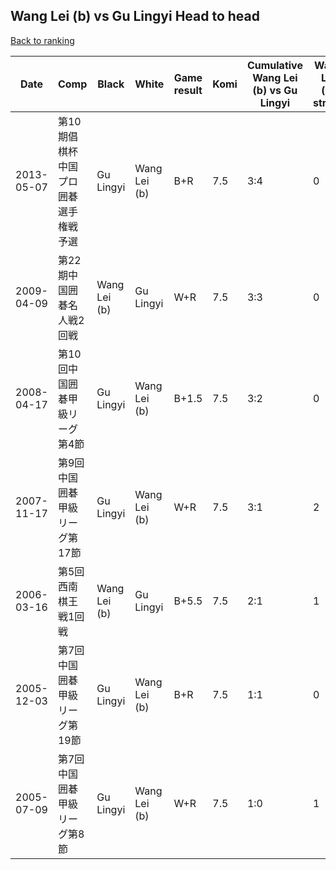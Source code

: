 ## Wang Lei (b) vs Gu Lingyi Head to head

[Back to ranking](../../index.md)




| **Date** | **Comp** | **Black** | **White** | **Game result** | **Komi** | **Cumulative Wang Lei (b) vs Gu Lingyi** | **Wang Lei (b) streak** | **Gu Lingyi streak** | 
| --- | --- | --- | --- | --- | --- | --- | --- | --- |
| 2013-05-07 | 第10期倡棋杯中国プロ囲碁選手権戦予選 | Gu Lingyi | Wang Lei (b) | B+R | 7.5 | 3:4 | 0 | 3 | 
| 2009-04-09 | 第22期中国囲碁名人戦2回戦 | Wang Lei (b) | Gu Lingyi | W+R | 7.5 | 3:3 | 0 | 2 | 
| 2008-04-17 | 第10回中国囲碁甲級リーグ第4節 | Gu Lingyi | Wang Lei (b) | B+1.5 | 7.5 | 3:2 | 0 | 1 | 
| 2007-11-17 | 第9回中国囲碁甲級リーグ第17節 | Gu Lingyi | Wang Lei (b) | W+R | 7.5 | 3:1 | 2 | 0 | 
| 2006-03-16 | 第5回西南棋王戦1回戦 | Wang Lei (b) | Gu Lingyi | B+5.5 | 7.5 | 2:1 | 1 | 0 | 
| 2005-12-03 | 第7回中国囲碁甲級リーグ第19節 | Gu Lingyi | Wang Lei (b) | B+R | 7.5 | 1:1 | 0 | 1 | 
| 2005-07-09 | 第7回中国囲碁甲級リーグ第8節 | Gu Lingyi | Wang Lei (b) | W+R | 7.5 | 1:0 | 1 | 0 |





